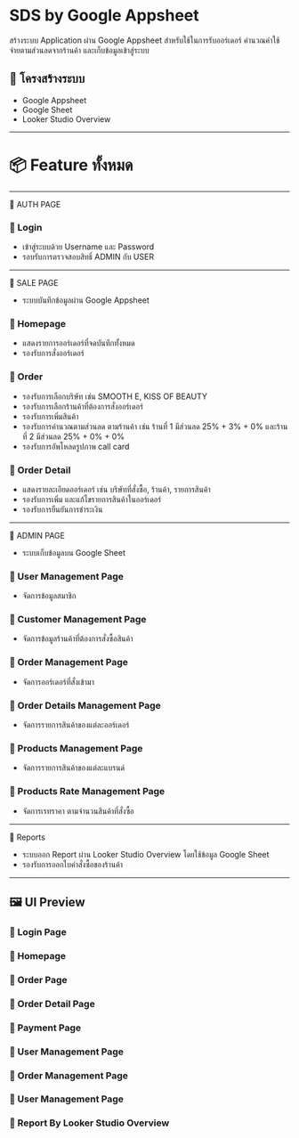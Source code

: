 # SDS by Google Appsheet
สร้างระบบ Application ผ่าน Google Appsheet สำหรับใช้ในการรับออร์เดอร์ คำนวณค่าใช้จ่ายตามส่วนลดจากร้านค้า และเก็บข้อมูลเข้าสู่ระบบ

## 📄 โครงสร้างระบบ
- Google Appsheet
- Google Sheet
- Looker Studio Overview

---

# 📦 Feature ทั้งหมด

---
🏰 AUTH PAGE
### 🔸 Login
- เข้าสู่ระบบด้วย Username และ Password
- รอบรับการตรวจสอบสิทธิ์ ADMIN กับ USER

---

🏰 SALE PAGE
- ระบบบันทึกข้อมูลผ่าน Google Appsheet 
### 🔸 Homepage
- แสดงรายการออร์เดอร์ที่จดบันทึกทั้งหมด
- รองรับการสั่งออร์เดอร์

### 🔸 Order
- รองรับการเลือกบริษัท เช่น SMOOTH E, KISS OF BEAUTY
- รองรับการเลือกร้านค้าที่ต้องการสั่งออร์เดอร์
- รองรับการเพิ่มสินค้า
- รองรับการคำนวณตามส่วนลด ตามร้านค้า เช่น ร้านที่ 1 มีส่วนลด 25% + 3% + 0% และร้านที่ 2 มีส่วนลด 25% + 0% + 0%
- รองรับการอัพโหลดรูปภาพ call card

### 🔸 Order Detail
- แสดงรายละเอียดออร์เดอร์ เช่น บริษัทที่สั่งซื้อ, ร้านค้า, รายการสินค้า
- รองรับการเพิ่ม และแก้ไขรายการสินค้าในออร์เดอร์
- รองรับการยืนยันการชำระเงิน

---

🏰 ADMIN PAGE
- ระบบเก็บข้อมูลบน Google Sheet
### 🔸 User Management Page
- จัดการข้อมูลสมาชิก
### 🔸 Customer Management Page
- จัดการข้อมูลร้านค้าที่ต้องการสั่งซื้อสินค้า
### 🔸 Order Management Page
- จัดการออร์เดอร์ที่สั่งเข้ามา
### 🔸 Order Details Management Page
- จัดการรายการสินค้าของแต่ละออร์เดอร์
### 🔸 Products Management Page
- จัดการรายการสินค้าของแต่ละแบรนด์
### 🔸 Products Rate Management Page
- จัดการเรทราคา ตามจำนวนสินค้าที่สั่งซื้อ

---

🏰 Reports
- ระบบออก Report ผ่าน Looker Studio Overview โดยใช้ข้อมูล Google Sheet
- รองรับการออกใบคำสั่งซื้อของร้านค้า

---

## 🖼️ UI Preview

### 🔸 Login Page
### 🔸 Homepage
### 🔸 Order Page
### 🔸 Order Detail Page
### 🔸 Payment Page
### 🔸 User Management Page
### 🔸 Order Management Page
### 🔸 User Management Page
### 🔸 Report By Looker Studio Overview
